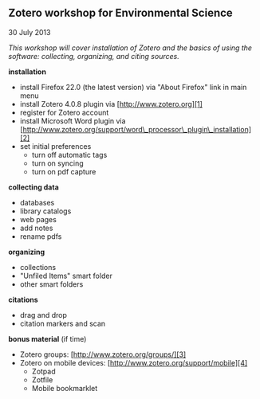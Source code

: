 ## Zotero workshop for Environmental Science
30 July 2013

*This workshop will cover installation of Zotero and the basics of using the software: collecting, organizing, and citing sources.*

**installation**

- install Firefox 22.0 (the latest version) via "About Firefox" link in main menu    
- install Zotero 4.0.8 plugin via [http://www.zotero.org][1]  
- register for Zotero account  
- install Microsoft Word plugin via [http://www.zotero.org/support/word\_processor\_plugin\_installation][2]
- set initial preferences
	- turn off automatic tags  
	- turn on syncing
	- turn on pdf capture

**collecting data**

- databases
- library catalogs
- web pages
- add notes
- rename pdfs

**organizing**

- collections
- "Unfiled Items" smart folder
- other smart folders

**citations**

- drag and drop
- citation markers and scan

**bonus material** (if time)

- Zotero groups: [http://www.zotero.org/groups/][3]
- Zotero on mobile devices: [http://www.zotero.org/support/mobile][4]  
	- Zotpad  
	- Zotfile  
	- Mobile bookmarklet  

[1]:	http://www.zotero.org
[2]:	http://www.zotero.org/support/word_processor_plugin_installation
[3]:	http://www.zotero.org/groups/
[4]:	http://www.zotero.org/support/mobile